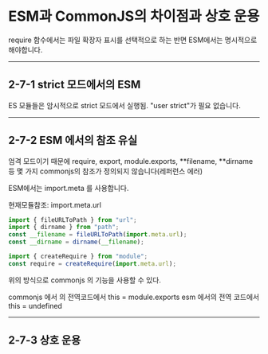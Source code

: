 # ESM과 CommonJS의 차이점과 상호 운용

require 함수에서는 파일 확장자 표시를 선택적으로 하는 반면 ESM에서는 명시적으로 해야합니다.

---

## 2-7-1 strict 모드에서의 ESM

ES 모듈들은 암시적으로 strict 모드에서 실행됨.
"user strict"가 필요 없습니다.

---

## 2-7-2 ESM 에서의 참조 유실

엄격 모드이기 때문에 require, export, module.exports, **filename, **dirname 등 몇 가지 commonjs의 참조가 정의되지 않습니다(레퍼런스 에러)

ESM에서는 import.meta 를 사용합니다.

현재모듈참조: import.meta.url

```js
import { fileURLToPath } from "url";
import { dirname } from "path";
const __filename = fileURLToPath(import.meta.url);
const __dirname = dirname(__filename);

import { createRequire } from "module";
const require = createRequire(import.meta.url);
```

위의 방식으로 commonjs 의 기능을 사용할 수 있다.

commonjs 에서 의 전역코드에서 this = module.exports
esm 에서의 전역 코드에서 this = undefined

---

## 2-7-3 상호 운용
